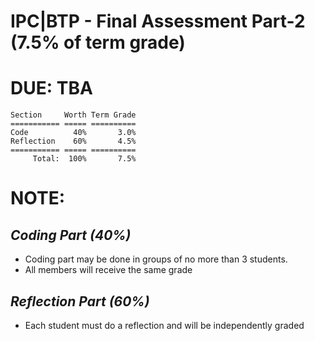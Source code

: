 # IPC|BTP - Final Assessment Part-2 (7.5% of term grade)

# DUE: TBA

```
Section     Worth Term Grade
=========== ===== ==========
Code          40%       3.0%
Reflection    60%       4.5% 
=========== ===== ==========
     Total:  100%       7.5%
```

# NOTE:

## ***Coding Part (40%)***
* Coding part may be done in groups of no more than 3 students.
* All members will receive the same grade

## ***Reflection Part (60%)***
* Each student must do a reflection and will be independently graded

